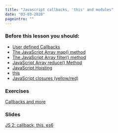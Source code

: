 ```yaml
---
title: "Javascript callbacks, 'this' and modules"
date: "03-03-2020"
pageintro: ""
---
```

         
### Before this lesson you should:
- [User defined Callbacks](http://dreamerslab.com/blog/en/javascript-callbacks/)
- [The JavaScript Array map() method](https://www.w3schools.com/jsref/jsref_map.asp)
- [The JavaScript Array filter() method](https://www.w3schools.com/jsref/jsref_filter.asp) 
- [JavaScript Array reduce() Method](https://www.w3schools.com/jsref/jsref_reduce.asp)
- [JavaScript Hoisting](https://www.w3schools.com/js/js_hoisting.asp)
- [this](https://developer.mozilla.org/en-US/docs/Web/JavaScript/Reference/Operators/this)
- [JavaScript closures (yellow/red)](https://www.w3schools.com/js/js_function_closures.asp)

### Exercises
<!--BEGIN exercises ##-->
[Callbacks and more](https://docs.google.com/document/d/1vl8J-PUiFIzUt6jCE9gGpiw5XvOW1L3FeouTiWemwt8/edit?usp=sharing)
<!--END exercises ##-->
          
### Slides
<!--BEGIN slides ##-->
[JS 2: callback, this, es6](https://docs.google.com/presentation/d/1WbINkFQTBaPTp0nS5iM5aW4RKwwg7k8WZh6r59kyf7k/edit?usp=sharing)
<!--END slides ##-->
